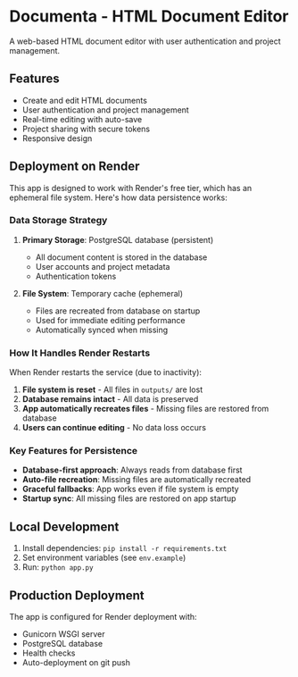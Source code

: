 # Documenta - HTML Document Editor

A web-based HTML document editor with user authentication and project management.

## Features

- Create and edit HTML documents
- User authentication and project management
- Real-time editing with auto-save
- Project sharing with secure tokens
- Responsive design

## Deployment on Render

This app is designed to work with Render's free tier, which has an ephemeral file system. Here's how data persistence works:

### Data Storage Strategy

1. **Primary Storage**: PostgreSQL database (persistent)
   - All document content is stored in the database
   - User accounts and project metadata
   - Authentication tokens

2. **File System**: Temporary cache (ephemeral)
   - Files are recreated from database on startup
   - Used for immediate editing performance
   - Automatically synced when missing

### How It Handles Render Restarts

When Render restarts the service (due to inactivity):
1. **File system is reset** - All files in `outputs/` are lost
2. **Database remains intact** - All data is preserved
3. **App automatically recreates files** - Missing files are restored from database
4. **Users can continue editing** - No data loss occurs

### Key Features for Persistence

- **Database-first approach**: Always reads from database first
- **Auto-file recreation**: Missing files are automatically recreated
- **Graceful fallbacks**: App works even if file system is empty
- **Startup sync**: All missing files are restored on app startup

## Local Development

1. Install dependencies: `pip install -r requirements.txt`
2. Set environment variables (see `env.example`)
3. Run: `python app.py`

## Production Deployment

The app is configured for Render deployment with:
- Gunicorn WSGI server
- PostgreSQL database
- Health checks
- Auto-deployment on git push 